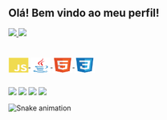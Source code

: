## Olá! Bem vindo ao meu perfil!

 <div>
  <a href="https://github.com/gilmarxo">
  <img height="150em" src="https://github-readme-stats.vercel.app/api?username=gilmarxo&show_icons=true&theme=dracula&include_all_commits=true&count_private=true"/>
  <img height="150em" src="https://github-readme-stats.vercel.app/api/top-langs/?username=gilmarxo&layout=compact&langs_count=16&theme=dracula"/>
</div>
 
 ###
 
<div style="display: inline_block"><br>
  <img align="center" alt="gilmarxo" height="30" width="40" src="https://raw.githubusercontent.com/devicons/devicon/master/icons/javascript/javascript-plain.svg">
  <img align="center" alt="gilmarxo" height="30" width="40" src="https://raw.githubusercontent.com/devicons/devicon/master/icons/java/java-original.svg">
  <img align="center" alt="gilmarxo" height="30" width="40" src="https://raw.githubusercontent.com/devicons/devicon/master/icons/html5/html5-original.svg">
  <img align="center" alt="gilmarxo" height="30" width="40" src="https://raw.githubusercontent.com/devicons/devicon/master/icons/css3/css3-original.svg">
</div>
  
  ##

<div> 
  <a href="https://www.instagram.com/gilmarxo/" target="_blank"><img src="https://img.shields.io/badge/-Instagram-%23E4405F?style=for-the-badge&logo=instagram&logoColor=white" target="_blank"></a>
  <a href = "mailto: gilmarxo@gmail.com"><img src="https://img.shields.io/badge/-Gmail-%23333?style=for-the-badge&logo=gmail&logoColor=white" target="_blank"></a>
  <a href="https://www.linkedin.com/in/gilmar-xavier-de-oliveira-a847224a/" target="_blank"><img src="https://img.shields.io/badge/-LinkedIn-%230077B5?style=for-the-badge&logo=linkedin&logoColor=white" target="_blank"></a> 
 <a href="https://api.whatsapp.com/send?phone=5527999993228" target="_blank"><img src="https://img.shields.io/badge/WhatsApp-25D366?style=for-the-badge&logo=whatsapp&logoColor=white" target="_blank"></a> 
 
 
</div>


![Snake animation](https://github.com/gilmarxo/gilmarxo/blob/output/github-contribution-grid-snake.svg)
